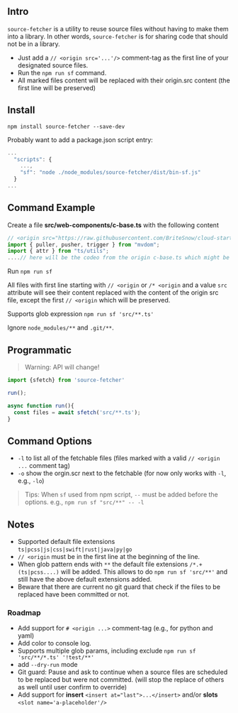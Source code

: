## Intro 

`source-fetcher` is a utility to reuse source files without having to make them into a library. In other words, `source-fetcher` is for sharing code that should not be in a library.

- Just add a `// <origin src='...'/>` comment-tag as the first line of your designated source files.
- Run the `npm run sf` command.
- All marked files content will be replaced with their origin.src content (the first line will be preserved)


## Install

`npm install source-fetcher --save-dev`

Probably want to add a package.json script entry:

```js
...
  "scripts": {
    ...,
    "sf": "node ./node_modules/source-fetcher/dist/bin-sf.js"
  }
...
```

## Command Example

Create a file **src/web-components/c-base.ts** with the following content

```ts
// <origin src="https://raw.githubusercontent.com/BriteSnow/cloud-starter/master/frontends/web/src/web-components/c-base.ts " />
import { puller, pusher, trigger } from "mvdom";
import { attr } from "ts/utils";
....// here will be the codeo from the origin c-base.ts which might be stale
```

Run `npm run sf` 

All files with first line starting with `// <origin` or `/* <origin` and a value `src` attribute will see their content replaced with the content of the origin src file, except the first `// <origin` which will be preserved. 

Supports glob expression `npm run sf 'src/**.ts'` 

Ignore `node_modules/**` and `.git/**`.

## Programmatic

> Warning: API will change! 

```js
import {sfetch} from 'source-fetcher'

run();

async function run(){
  const files = await sfetch('src/**.ts');
}

```

## Command Options

- `-l` to list all of the fetchable files (files marked with a valid `// <origin ...` comment tag)
- `-o` show the orgin.scr next to the fetchable (for now only works with `-l`, e.g., `-lo`)

> Tips: When `sf` used from npm script, `--` must be added before the options. e.g., `npm run sf "src/**" -- -l`

## Notes

- Supported default file extensions `ts|pcss|js|css|swift|rust|java|py|go`
- `// <origin` must be in the first line at the beginning of the line.
- When glob pattern ends with `**` the default file extensions `/*.+(ts|pcss....)` will be added. This allows to do `npm run sf 'src/**'` and still have the above default extensions added.
- Beware that there are current no  git guard that check if the files to be replaced have been committed or not. 


### Roadmap

- Add support for `# <origin ...>` comment-tag (e.g., for python and yaml)
- Add color to console log.
- Supports multiple glob params, including exclude `npm run sf 'src/**/*.ts' '!test/**'`
- add `--dry-run` mode
- Git guard: Pause and ask to continue when a source files are scheduled to be replaced but were not committed. (will stop the replace of others as well until user confirm to override)
- Add support for **insert** `<insert at="last">...</insert>` and/or **slots** `<slot name='a-placeholder'/>` 

